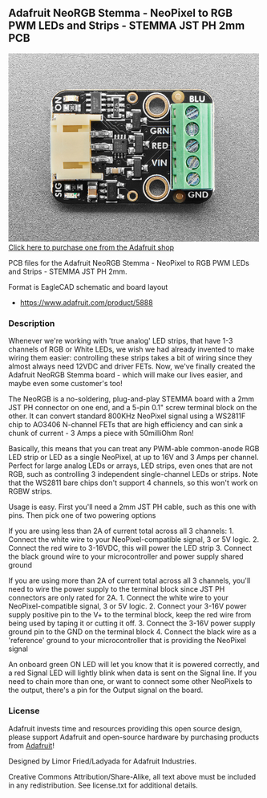## Adafruit NeoRGB Stemma - NeoPixel to RGB PWM LEDs and Strips - STEMMA JST PH 2mm PCB

<a href="http://www.adafruit.com/products/5888"><img src="assets/5888.jpg?raw=true" width="500px"><br/>
Click here to purchase one from the Adafruit shop</a>

PCB files for the Adafruit NeoRGB Stemma - NeoPixel to RGB PWM LEDs and Strips - STEMMA JST PH 2mm. 

Format is EagleCAD schematic and board layout
* https://www.adafruit.com/product/5888

### Description

Whenever we're working with 'true analog' LED strips, that have 1-3 channels of RGB or White LEDs, we wish we had already invented to make wiring them easier: controlling these strips takes a bit of wiring since they almost always need 12VDC and driver FETs. Now, we've finally created the Adafruit NeoRGB Stemma board - which will make our lives easier, and maybe even some customer's too!

The NeoRGB is a no-soldering, plug-and-play STEMMA board with a 2mm JST PH connector on one end, and a 5-pin 0.1" screw terminal block on the other. It can convert standard 800KHz NeoPixel signal using a WS2811F chip to AO3406 N-channel FETs that are high efficiency and can sink a chunk of current - 3 Amps a piece with 50milliOhm Ron!

Basically, this means that you can treat any PWM-able common-anode RGB LED strip or LED as a single NeoPixel, at up to 16V and 3 Amps per channel. Perfect for large analog LEDs or arrays, LED strips, even ones that are not RGB, such as controlling 3 independent single-channel LEDs or strips. Note that the WS2811 bare chips don't support 4 channels, so this won't work on RGBW strips.

Usage is easy. First you'll need a 2mm JST PH cable, such as this one with pins. Then pick one of two powering options

If you are using less than 2A of current total across all 3 channels:
	1. Connect the white wire to your NeoPixel-compatible signal, 3 or 5V logic.
	2. Connect the red wire to 3-16VDC, this will power the LED strip
	3. Connect the black ground wire to your microcontroller and power supply shared ground
	
If you are using more than 2A of current total across all 3 channels, you'll need to wire the power supply to the terminal block since JST PH connectors are only rated for 2A.
	1. Connect the white wire to your NeoPixel-compatible signal, 3 or 5V logic.
	2. Connect your 3-16V power supply positive pin to the V+ to the terminal block, keep the red wire from being used by taping it or cutting it off.
	3. Connect the 3-16V power supply ground pin to the GND on the terminal block
	4. Connect the black wire as a 'reference' ground to your microcontroller that is providing the NeoPixel signal

An onboard green ON LED will let you know that it is powered correctly, and a red Signal LED will lightly blink when data is sent on the Signal line. If you need to chain more than one, or want to connect some other NeoPixels to the output, there's a pin for the Output signal on the board.
### License

Adafruit invests time and resources providing this open source design, please support Adafruit and open-source hardware by purchasing products from [Adafruit](https://www.adafruit.com)!

Designed by Limor Fried/Ladyada for Adafruit Industries.

Creative Commons Attribution/Share-Alike, all text above must be included in any redistribution. 
See license.txt for additional details.
